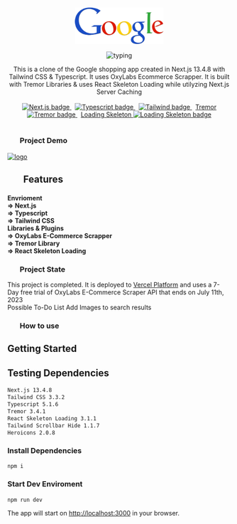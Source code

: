 <p align="center">
  <br />
  <img width="200" src="./public/Logo.png" alt="Google Logo">
  <br />
</p>

 <p svg align="center">
<img src="https://readme-typing-svg.demolab.com?font=Noto+Serif&pause=3000&color=2FA4D7&center=true&vCenter=true&width=375&lines=Google+Shopping+Clone+in+Next.js+13.4" alt=typing>
 </p>

<p align="center">
  This is a clone of the Google shopping app created in Next.js 13.4.8 with Tailwind CSS & Typescript. It uses OxyLabs Ecommerce Scrapper. It is built with Tremor Libraries & uses React Skeleton Loading while utilyzing Next.js Server Caching
  <br />
  <br />
  <a href="https://github.com/vercel/next.js">
    <img src="https://img.shields.io/badge/Next-black?style=for-the-badge&logo=next.js&logoColor=white" alt="Next.js badge">
  </a>
  &nbsp;
  <a href="https://github.com/microsoft/TypeScript">
    <img src="https://img.shields.io/badge/typescript-%23007ACC.svg?style=for-the-badge&logo=typescript&logoColor=white" alt="Typescript badge">
  </a>
  &nbsp;
  <a href="https://github.com/tailwindlabs/tailwindcss">
    <img src="https://img.shields.io/badge/tailwindcss-%2338B2AC.svg?style=for-the-badge&logo=tailwind-css&logoColor=white" alt="Tailwind badge">
  </a>
    &nbsp;
  <a href="https://github.com/tremorlabs/tremor"> Tremor
   <img src="https://badge.fury.io/gh/tremorlabs%2Ftremor.svg" alt="Tremor badge">
  </a>
    &nbsp;
  <a href="https://github.com/dvtng/react-loading-skeleton"> Loading Skeleton
    <img src="https://badge.fury.io/gh/dvtng%2Freact-loading-skeleton.svg" alt="Loading Skeleton badge">
  </a>
  <br />
  <br />
</p>

<h3><ul><b>Project Demo</b></ul></h3>

<a href="https://google-shopping.vercel.app/" target="blank"><img align="center" src="https://google-shopping.vercel.app/_next/image?url=%2F_next%2Fstatic%2Fmedia%2FLogo.a5549e45.png&w=256&q=75" alt="logo" height="85" width="250" /></a>

<h2><ul><b>Features</b></ul></h2>

<h4>
    Envrioment<br>
        => Next.js <br>
        => Typescript <br>
        => Tailwind CSS <br>
    Libraries & Plugins<br>
        => OxyLabs E-Commerce Scrapper <br>
        => Tremor Library<br>
        => React Skeleton Loading <br>
</h4>

<h3><ul><b>Project State</b></ul></h3>

This project is completed. It is deployed to [Vercel Platform](https://vercel.com/) and uses a 7-Day free trial of OxyLabs E-Commerce Scraper API that ends on July 11th, 2023
<br>
Possible To-Do List
Add Images to search results

<h3><ul><b>How to use</b></ul></h3>

## Getting Started

## **Testing Dependencies**

    Next.js 13.4.8
    Tailwind CSS 3.3.2
    Typescript 5.1.6
    Tremor 3.4.1
    React Skeleton Loading 3.1.1
    Tailwind Scrollbar Hide 1.1.7
    Heroicons 2.0.8

### Install Dependencies

    npm i
### Start Dev Enviroment

    npm run dev

The app will start on [http://localhost:3000](http://localhost:3000) in your browser. 

